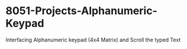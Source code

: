 # 8051-Projects-Alphanumeric-Keypad
Interfacing Alphanumeric keypad (4x4 Matrix) and Scroll the typed Text
